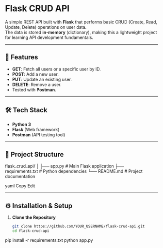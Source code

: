 # Flask CRUD API

A simple REST API built with **Flask** that performs basic CRUD (Create, Read, Update, Delete) operations on user data.  
The data is stored **in-memory** (dictionary), making this a lightweight project for learning API development fundamentals.

---

## 🚀 Features
- **GET**: Fetch all users or a specific user by ID.
- **POST**: Add a new user.
- **PUT**: Update an existing user.
- **DELETE**: Remove a user.
- Tested with **Postman**.

---

## 🛠️ Tech Stack
- **Python 3**
- **Flask** (Web framework)
- **Postman** (API testing tool)

---

## 📂 Project Structure
flask_crud_api/
│
├── app.py # Main Flask application
├── requirements.txt # Python dependencies
└── README.md # Project documentation

yaml
Copy
Edit

---

## ⚙️ Installation & Setup

1. **Clone the Repository**
   ```bash
   git clone https://github.com/YOUR_USERNAME/flask-crud-api.git
   cd flask-crud-api
pip install -r requirements.txt
python app.py
